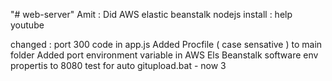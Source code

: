 "# web-server" 
Amit : Did AWS elastic beanstalk nodejs install : help youtube

changed : port 300 code in app.js
Added Procfile ( case sensative ) to main folder
Added port environment variable in AWS Els Beanstalk software env propertis to 8080
test for auto gitupload.bat - now 3